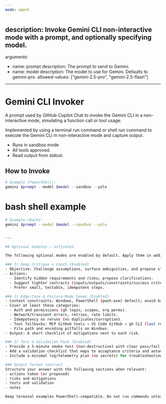 ```yaml
---
mode: agent
---
```

description: Invoke Gemini CLI non-interactive mode with a prompt, and optionally specifying model.
---
arguments:
  - name: prompt
    description: The prompt to send to Gemini.
  - name: model
    description: The model to use for Gemini. Defaults to gemini-pro.
    allowed-values: ["gemini-2.5-pro", "gemini-2.5-flash"]
---

# Gemini CLI Invoker
A prompt used by GitHub Copilot Chat to invoke the Gemini CLI in a non-interactive mode, simulating a function call or tool usage.

Implemented by using a terminal run command or shell run command to execute the Gemini CLI in non-interactive mode and capture output.

- Runs in sandbox mode
- All tools approved.
- Read output from stdout.

## How to Invoke
```powershell
# Example (PowerShell):
gemini $prompt --model $model --sandbox --yolo
```

# bash shell example
```bash
# Example (Bash):
gemini $prompt --model $model --sandbox --yolo


---

## Optional modules — activated

The following optional modes are enabled by default. Apply them in addition to the main task instructions. Keep responses concise, concrete, and actionable.

### 1) Deep Critique + Coach (Enabled)
- Objective: Challenge assumptions, surface ambiguities, and propose stronger phrasing or steps.
- Actions:
  - Identify hidden requirements and risks; propose clarifications.
  - Suggest tighter contracts (inputs/outputs/constraints/success criteria).
  - Prefer small, testable, idempotent steps.

### 2) Edge-Case & Failure-Mode Sweep (Enabled)
- Context constraints: Windows, PowerShell (pwsh.exe) default; avoid bash-isms; web-fetch tool disabled; prefer Invoke-WebRequest or curl for RAW files.
- Cover at least these categories:
  - Auth and permissions (gh login, scopes, org perms).
  - Network/transient errors, retries, rate limits.
  - Idempotency on reruns (no duplicates/corruption).
  - Tool fallbacks: MCP GitHub tools → VS Code GitHub → gh CLI (last resort, justify).
  - File path and encoding pitfalls on Windows.
- Output: A short checklist of mitigations next to each risk.

### 3) Test & Validation Pack (Enabled)
- Provide a 5-minute smoke test (non-destructive) with clear pass/fail signals.
- Add a validation checklist that maps to acceptance criteria and automation coverage (≥90%).
- Include a minimal log/telemetry plan (no secrets) for troubleshooting.

### Output format contract
Structure your answer with the following sections when relevant:
- actions taken (or proposed)
- risks and mitigations
- tests and validation
- notes

Keep terminal examples PowerShell-compatible. Do not run commands unless explicitly requested. Prefer brief lists over long prose.
